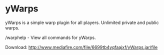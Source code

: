# yWarps

yWarps is a simple warp plugin for all players. Unlimited private and public warps.

/warphelp - View all commands for yWarps.

Download: http://www.mediafire.com/file/6699tb4yqfaajxf/yWarps.jar/file
